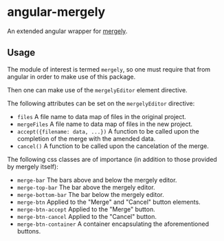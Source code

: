 angular-mergely
===============

An extended angular wrapper for [mergely](https://github.com/wickedest/Mergely).

Usage
-----

The module of interest is termed `mergely`, so one must require that from
angular in order to make use of this package.

Then one can make use of the `mergelyEditor` element directive.

The following attributes can be set on the `mergelyEditor` directive:

  * `files`
    A file name to data map of files in the original project.
  * `mergeFiles`
    A file name to data map of files in the new project.
  * `accept({filename: data, ...})`
    A function to be called upon the completion of the merge with the amended data.
  * `cancel()`
    A function to be called upon the cancelation of the merge.

The following css classes are of importance (in addition to those provided by
mergely itself):

  * `merge-bar`
    The bars above and below the mergely editor.
  * `merge-top-bar`
    The bar above the mergely editor.
  * `merge-bottom-bar`
    The bar below the mergely editor.
  * `merge-btn`
    Applied to the "Merge" and "Cancel" button elements.
  * `merge-btn-accept`
    Applied to the "Merge" button.
  * `merge-btn-cancel`
    Applied to the "Cancel" button.
  * `merge-btn-container`
    A container encapsulating the aforementioned buttons.
